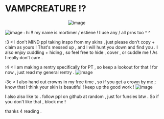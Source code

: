 # VAMPCREATURE ⁉
ㅤㅤㅤㅤㅤㅤㅤㅤㅤㅤㅤㅤㅤㅤㅤㅤ![image](https://64.media.tumblr.com/7f421d22ec87258a8b3cecafb9ad61cf/ad902a58083ba86c-14/s400x600/8d1d3303103b222d8374678d4f75544f20d9fe86.gifv) 

![image](https://64.media.tumblr.com/3562e2aa811c69330c13452c7844212e/fe7a04b4adaffe58-f0/s75x75_c1/7526b46ff0c23dffa09256705c9ec62cac45b493.gifv) : hi !! my name is mortimer / estiene ! I use any / all prns too ^ ^

:3 < I don't MIND ppl taking inspo from my skins , just please don't copy + claim as yours ! That's messed up , and I will hunt you down and find you . I also enjoy cuddling + hiding , so feel free to hide , cover , or cuddle me ! As I really don't care .

:4 < I am making a rentry specifically for PT , so keep a lookout for that ! for now , just read my general rentry . ![image](https://64.media.tumblr.com/14c0851008a1342820881b82216a559d/b96d1c7099cf10c9-fe/s75x75_c1/14f36541d06ae3084c8c48cd219ec8d1498ece31.gifv)

:3c < I also hand out crowns in my free time , so if you get a crown by me ; know that I think your skin is beautiful ! keep up the good work ! ![image](https://64.media.tumblr.com/efe0d1ad1f2a334c4c2b1b82f095c745/4e25f56b77720d16-b8/s75x75_c1/37855a7edea8f32def5200007c1283d3ef591a3b.gifv)

I also also like to . follow ppl on github at random , just for funsies btw . So if you don't like that , block me !

thanks 4 reading .

<!---
vilipender/vilipender is a ✨ special ✨ repository because its `README.md` (this file) appears on your GitHub profile.
You can click the Preview link to take a look at your changes.
--->
